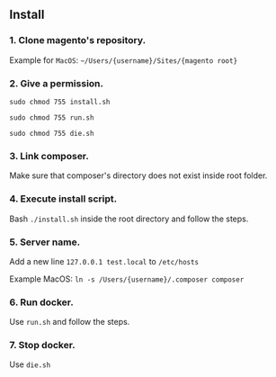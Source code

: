 ## Install

### 1. Clone magento's repository.

Example for ``MacOS``: ``~/Users/{username}/Sites/{magento root}``

### 2. Give a permission.

``sudo chmod 755 install.sh``

``sudo chmod 755 run.sh``

``sudo chmod 755 die.sh``

### 3. Link composer.
Make sure that composer's directory does not exist inside root folder.

### 4. Execute install script.

Bash ``./install.sh`` inside the root directory and follow the steps.

### 5. Server name.
Add a new line ``127.0.0.1 test.local`` to ``/etc/hosts``

Example MacOS:
``ln -s /Users/{username}/.composer composer``

### 6. Run docker.
Use ``run.sh`` and follow the steps.

### 7. Stop docker.
Use ``die.sh``
